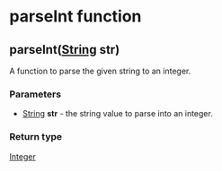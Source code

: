 parseInt function
=================
parseInt([String](../types/String.md) **str**)
----------------------------------------------

A function to parse the given string to an integer.

### Parameters

- [String](../types/String.md) **str** - the string value to parse into an integer.

### Return type

[Integer](../types/Integer.md)



